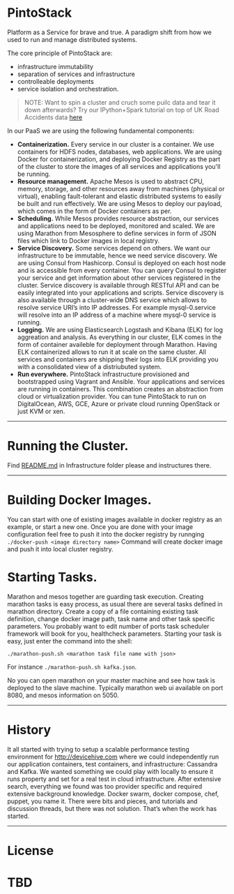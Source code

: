 # PintoStack

Platform as a Service for brave and true. A paradigm shift from how we used to run and manage distributed systems.

The core principle of PintoStack are:
- infrastructure immutability
- separation of services and infrastructure
- controlleable deployments
- service isolation and orchestration.

> NOTE: Want to spin a cluster and cruch some puilc data and tear it down afterwards? Try our IPython+Spark tutorial on top of UK Road Accidents data [here](./README.ipython-spark-hdfs.md) 

In our PaaS we are using the following fundamental components:
- **Containerization.** Every service in our cluster is a container. We use containers for HDFS nodes, databases, web applications. We are using Docker for containerization, and deploying Docker Registry as the part of the cluster to store the images of all services and applications you'll be running.
- **Resource management.** Apache Mesos is used to abstract CPU, memory, storage, and other resources away from machines (physical or virtual), enabling fault-tolerant and elastic distributed systems to easily be built and run effectively. We are using Mesos to deploy our payload, which comes in the form of Docker containers as per.
- **Scheduling.** While Mesos provides resource abstraction, our services and applications need to be deployed, monitored and scaled. We are using Marathon from Mesosphere to define services in form of JSON files which link to Docker images in local registry.
- **Service Discovery.** Some services depend on others. We want our infrastructure to be immutable, hence we need service discovery. We are using Consul from Hashicorp. Consul is deployed on each host node and is accessible from every container. You can query Consul to register your service and get information about other services registered in the cluster. Service discovery is available through RESTful API and can be easily integrated into your applications and scripts. Service discovery is also available through a cluster-wide DNS service which allows to resolve service URI’s into IP addresses. For example mysql-0.service will resolve into an IP address of a machine where mysql-0 service is running. 
- **Logging.** We are using Elasticsearch Logstash and Kibana (ELK) for log aggreation and analysis. As everything in our cluster, ELK comes in the form of container availeble for deployment through Marathon. Having ELK containerized allows to run it at scale on the same cluster. All services and containers are shipping their logs into ELK providing you with a consolidated view of a distriubuted system. 
- **Run everywhere.** PintoStack infrastructure provisioned and bootstrapped using Vagrant and Ansible. Your applications and services are running in containers. This combination creates an abstraction from cloud or virtualization provider. You can tune PintoStack to run on DigitalOcean, AWS, GCE, Azure or private cloud running OpenStack or just KVM or xen.

***

# Running the Cluster.

Find [README.md](./infrastructure/README.md) in Infrastructure folder please and instructures there.

***

# Building Docker Images.

You can start with one of existing images available in docker registry as an example, or start a new one.
Once you are done with your image configuration feel free to push it into the docker registry by runnging
``` ./docker-push <image directory name> ```
Command will create docker image and push it into local cluster registry.


# Starting Tasks.

Marathon and mesos together are guarding task execution. Creating marathon tasks is easy process, as usual there are several tasks defined in marathon directory.
Create a copy of a file containing existing task definition, change docker image path, task name and other task specific parameters.
You probably want to edit number of ports task scheduler framework will book for you, healthcheck parameters.
Starting your task is easy, just enter the command into the shell:

``` ./marathon-push.sh <marathon task file name with json> ```

For instance ``` ./marathon-push.sh kafka.json ```.

No you can open marathon on your master machine and see how task is deployed to the slave machine.
Typically marathon web ui available on port 8080, and mesos information on 5050. 

***

# History

It all started with trying to setup a scalable performance testing environment for http://devicehive.com where we could independently run our application containers, test containers, and infrastructure: Cassandra and Kafka. We wanted something we could play with locally to ensure it runs property and set for a real test in cloud infrastructure. After extensive search, everything we found was too provider specific and required extensive background knowledge. Docker swarm, docker compose, chef, puppet, you name it. There were bits and pieces, and tutorials and discussion threads, but there was not solution. That’s when the work has started. 


***

# License

# TBD
